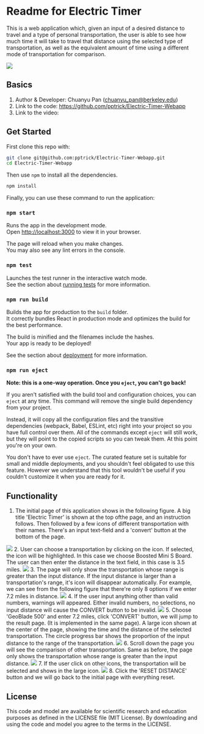 # Readme for Electric Timer

This is a web application which, given an input of a desired distance to travel and a type of personal transportation, the user is able to see how much time it will take to travel that distance using the selected type of transportation, as well as the equivalent amount of time using a different mode of transportation for comparison.

 <img src="figure/title.png" style="zoom:100%">

## Basics
1. Author & Developer: Chuanyu Pan (chuanyu_pan@berkeley.edu)
2. Link to the code: https://github.com/pptrick/Electric-Timer-Webapp
3. Link to the video:

## Get Started

First clone this repo with:
```bash
git clone git@github.com:pptrick/Electric-Timer-Webapp.git
cd Electric-Timer-Webapp
```

Then use `npm` to install all the dependencies.
```bash
npm install
```

Finally, you can use these command to run the application:
### `npm start`

Runs the app in the development mode.\
Open [http://localhost:3000](http://localhost:3000) to view it in your browser.

The page will reload when you make changes.\
You may also see any lint errors in the console.

### `npm test`

Launches the test runner in the interactive watch mode.\
See the section about [running tests](https://facebook.github.io/create-react-app/docs/running-tests) for more information.

### `npm run build`

Builds the app for production to the `build` folder.\
It correctly bundles React in production mode and optimizes the build for the best performance.

The build is minified and the filenames include the hashes.\
Your app is ready to be deployed!

See the section about [deployment](https://facebook.github.io/create-react-app/docs/deployment) for more information.

### `npm run eject`

**Note: this is a one-way operation. Once you `eject`, you can't go back!**

If you aren't satisfied with the build tool and configuration choices, you can `eject` at any time. This command will remove the single build dependency from your project.

Instead, it will copy all the configuration files and the transitive dependencies (webpack, Babel, ESLint, etc) right into your project so you have full control over them. All of the commands except `eject` will still work, but they will point to the copied scripts so you can tweak them. At this point you're on your own.

You don't have to ever use `eject`. The curated feature set is suitable for small and middle deployments, and you shouldn't feel obligated to use this feature. However we understand that this tool wouldn't be useful if you couldn't customize it when you are ready for it.

## Functionality

1. The initial page of this application shows in the following figure. A big title 'Electric Timer' is shown at the top ofthe page, and an instruction follows. Then followed by a few icons of different transportation with their names. There's an input text-field and a 'convert' button at the bottom of the page.
 <img src="figure/title.png" style="zoom:100%">
2. User can choose a transportation by clicking on the icon. If selected, the icon will be highlighted. In this case we choose Boosted Mini S Board. The user can then enter the distance in the text field, in this case is 3.5 miles.
 <img src="figure/select1.png" style="zoom:100%">
3. The page will only show the transportation whose range is greater than the input distance. If the input distance is larger than a transportation's range, it's icon will disappear automatically. For example, we can see from the following figure that there're only 8 options if we enter 7.2 miles in distance.
 <img src="figure/select2.png" style="zoom:100%">
4. If the user input anything other than valid numbers, warnings will appeared. Either invalid numbers, no selections, no input distance will cause the CONVERT button to be invalid.
 <img src="figure/input.png" style="zoom:100%">
5. Choose 'GeoBlade 500' and enter 7.2 miles, click 'CONVERT' button, we will jump to the result page. (It is implemented in the same page). A large icon shown at the center of the page, showing the time and the distance of the selected transportation. The circle progress bar shows the proportion of the input distance to the range of the transportation. 
 <img src="figure/result1.png" style="zoom:100%">
6. Scroll down the page you will see the comparison of other transportation. Same as before, the page only shows the transportation whose range is greater than the input distance.
 <img src="figure/result2.png" style="zoom:100%">
7.  If the user click on other icons, the transportation will be selected and shows in the large icon.
 <img src="figure/result3.png" style="zoom:100%">
8. Click the 'RESET DISTANCE' button and we will go back to the initial page with everything reset.

## License
This code and model are available for scientific research and education purposes as defined in the LICENSE file (MIT License). By downloading and using the code and model you agree to the terms in the LICENSE.

